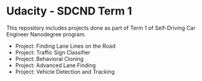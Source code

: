 # Udacity - SDCND Term 1
This repository includes projects done as part of Term 1 of Self-Driving Car Engineer Nanodegree program.
<ul>
    <li>Project: Finding Lane Lines on the Road</li>
    <li>Project: Traffic Sign Classifier</li>
    <li>Project: Behavioral Cloning</li>
    <li>Project: Advanced Lane Finding</li>
    <li>Project: Vehicle Detection and Tracking</li>
</ul>